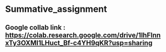# Summative_assignment

## Google collab link : https://colab.research.google.com/drive/1lhFlnnxTy3OXMI1LHuct_Bf-c4YH9qKR?usp=sharing
